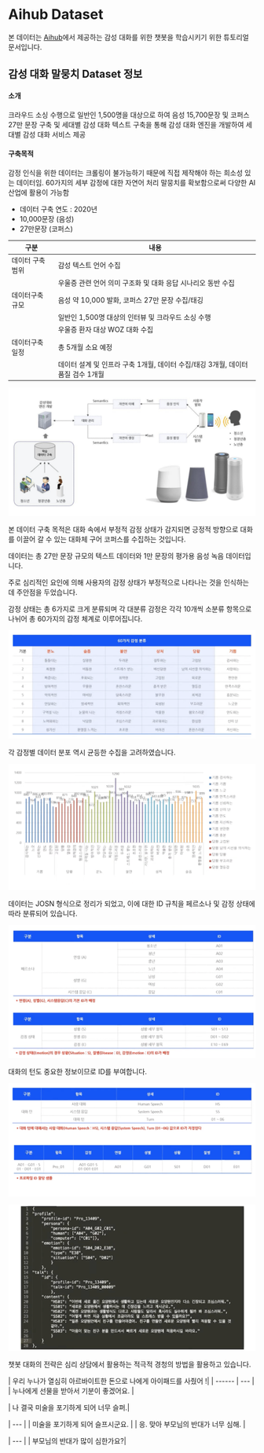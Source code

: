 # Aihub Dataset


본 데이터는 [Aihub](https://aihub.or.kr/aihubdata/data/view.do?currMenu=115&topMenu=100&aihubDataSe=realm&dataSetSn=86)에서 제공하는 감성 대화를 위한 챗봇을 학습시키기 위한 튜토리얼 문서입니다.

## 감성 대화 말뭉치 Dataset 정보


#### 소개

크라우드 소싱 수행으로 일반인 1,500명을 대상으로 하여 음성 15,700문장 및 코퍼스 27만 문장 구축 및 세대별 감성 대화 텍스트 구축을 통해 감성 대화 엔진을 개발하여 세대별 감성 대화 서비스 제공

#### 구축목적

감정 인식을 위한 데이터는 크롤링이 불가능하기 때문에 직접 제작해야 하는 희소성 있는 데이터임. 60가지의 세부 감정에 대한 자연어 처리 말뭉치를 확보함으로써 다양한 AI 산업에 활용이 가능함

* 데이터 구축 연도 : 2020년
* 10,000문장 (음성)
* 27만문장 (코퍼스)


| 구분 | 내용 |
| ------ | --- |
|데이터 구축 범위  | 감성 텍스트 언어 수집|
               | 우울증 관련 언어 의미 구조화 및 대화 응답 시나리오 동반 수집|
|데이터구축 규모   | 음성 약 10,000 발화, 코퍼스 27만 문장 수집/태깅 |
               | 일반인 1,500명 대상의 인터뷰 및 크라우드 소싱 수행
               | 우울증 환자 대상 WOZ 대화 수집|
|데이터구축 일정   | 총 5개월 소요 예정 |
               |데이터 설계 및 인프라 구축 1개월, 데이터 수집/태깅 3개월, 데이터 품질 검수 1개월|

![picture](./img/picture.png)

본 데이터 구축 목적은 대화 속에서 부정적 감정 상태가 감지되면 긍정적 방향으로 대화를 이끌어 갈 수 있는 대화체 구어 코퍼스를 수집하는 것입니다.

데이터는 총 27만 문장 규모의 텍스트 데이터와 1만 문장의 평가용 음성 녹음 데이터입니다.

주로 심리적인 요인에 의해 사용자의 감정 상태가 부정적으로 나타나는 것을 인식하는 데 주안점을 두었습니다.

감정 상태는 총 6가지로 크게 분류되며 각 대분류 감정은 각각 10개씩 소분류 항목으로 나뉘어 총 60가지의 감정 체계로 이루어집니다.

![emotion](./img/emotion.png)

각 감정별 데이터 분포 역시 균등한 수집을 고려하였습니다.

![equal](./img/equal.png)

데이터는 JOSN 형식으로 정리가 되었고, 이에 대한 ID 규칙을 페르소나 및 감정 상태에 따라 분류되어 있습니다.

![text1](./img/text1.png)

대화의 턴도 중요한 정보이므로 ID를 부여합니다.

![text2](./img/text2.png)

![json](./img/json.png)

챗봇 대화의 전략은 심리 상담에서 활용하는 적극적 경청의 방법을 활용하고 있습니다.




| 우리 누나가 열심히 아르바이트한 돈으로 나에게 아이패드를 사줬어 !|
| ------ | --- |
| 누나에게 선물을 받아서 기분이 좋겠어요. |


| 나 결국 미술을 포기하게 되어 너무 슬퍼.|

| --- |
| 미술을 포기하게 되어 슬프시군요. |
| 응. 맞아 부모님의 반대가 너무 심해. |

| --- |
| 부모님의 반대가 많이 심한가요?|